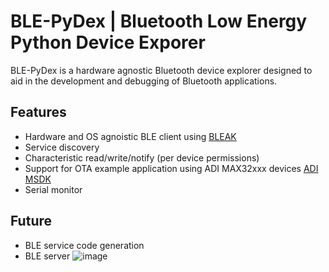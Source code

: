 # BLE-PyDex | Bluetooth Low Energy Python Device Exporer

BLE-PyDex is a hardware agnostic Bluetooth device explorer designed to aid in the development and debugging of Bluetooth applications.

## Features
- Hardware and OS agnoistic BLE client using [BLEAK](https://github.com/hbldh/bleak)
- Service discovery
- Characteristic read/write/notify (per device permissions)
- Support for OTA example application using ADI MAX32xxx devices [ADI MSDK]( https://github.com/Analog-Devices-MSDK/msdk)
- Serial monitor
## Future
- BLE service code generation
- BLE server
![image](https://user-images.githubusercontent.com/62710807/184521555-0bd74419-3de0-487d-9310-a805e85a92a2.png)
